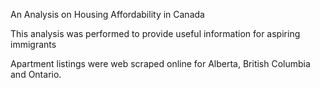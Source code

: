 An Analysis on Housing Affordability in Canada


This analysis was performed to provide useful information for aspiring immigrants 

Apartment listings were web scraped online for Alberta, British Columbia and Ontario.
